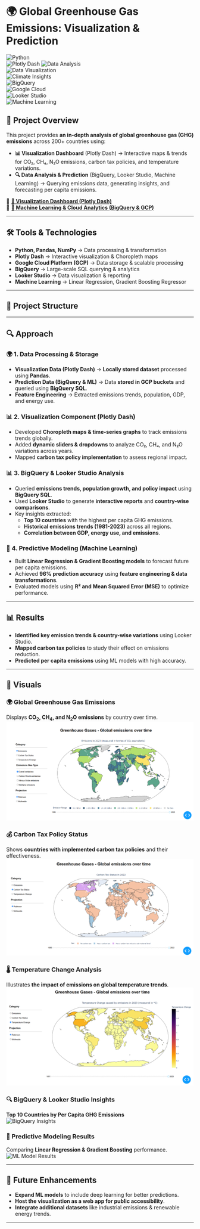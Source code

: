 # 🌍 Global Greenhouse Gas Emissions: Visualization & Prediction  

![Python](https://img.shields.io/badge/Python-3.10-blue)  
![Plotly Dash](https://img.shields.io/badge/Plotly%20Dash-Visualization-orange) 
![Data Analysis](https://img.shields.io/badge/Data%20Analysis-Pandas%20&%20NumPy-green)  
![Data Visualization](https://img.shields.io/badge/Data%20Visualization-Choropleth%20Maps-purple)  
![Climate Insights](https://img.shields.io/badge/Climate%20Insights-Policy%20&%20Trends-red)  
![BigQuery](https://img.shields.io/badge/BigQuery-Cloud%20Database-blue)  
![Google Cloud](https://img.shields.io/badge/Google%20Cloud-Data%20Processing-green)  
![Looker Studio](https://img.shields.io/badge/Looker%20Studio-Reporting-purple)  
![Machine Learning](https://img.shields.io/badge/Machine%20Learning-Prediction-red)  

## 📌 Project Overview  
This project provides **an in-depth analysis of global greenhouse gas (GHG) emissions** across 200+ countries using:  
- **📊 Visualization Dashboard** (Plotly Dash) → Interactive maps & trends for CO₂, CH₄, N₂O emissions, carbon tax policies, and temperature variations.  
- **🔍 Data Analysis & Prediction** (BigQuery, Looker Studio, Machine Learning) → Querying emissions data, generating insights, and forecasting per capita emissions.  

🔹 **[📂 Visualization Dashboard (Plotly Dash)](Visualization_Dashboard/README.md)**  
🔹 **[📂 Machine Learning & Cloud Analytics (BigQuery & GCP)](ML-Prediction/README.md)**  

---

## 🛠 Tools & Technologies  
- **Python, Pandas, NumPy** → Data processing & transformation  
- **Plotly Dash** → Interactive visualization & Choropleth maps  
- **Google Cloud Platform (GCP)** → Data storage & scalable processing  
- **BigQuery** → Large-scale SQL querying & analytics  
- **Looker Studio** → Data visualization & reporting  
- **Machine Learning** → Linear Regression, Gradient Boosting Regressor  

---

## 📂 Project Structure  

---

## 🔍 Approach  

### **🌍 1. Data Processing & Storage**  
- **Visualization Data (Plotly Dash)** → **Locally stored dataset** processed using **Pandas**.  
- **Prediction Data (BigQuery & ML)** → Data **stored in GCP buckets** and queried using **BigQuery SQL**.  
- **Feature Engineering** → Extracted emissions trends, population, GDP, and energy use.  

### **📊 2. Visualization Component (Plotly Dash)**  
- Developed **Choropleth maps & time-series graphs** to track emissions trends globally.  
- Added **dynamic sliders & dropdowns** to analyze CO₂, CH₄, and N₂O variations across years.  
- Mapped **carbon tax policy implementation** to assess regional impact.  

### **📊 3. BigQuery & Looker Studio Analysis**  
- Queried **emissions trends, population growth, and policy impact** using **BigQuery SQL**.  
- Used **Looker Studio** to generate **interactive reports** and **country-wise comparisons**.  
- Key insights extracted:  
  - **Top 10 countries** with the highest per capita GHG emissions.  
  - **Historical emissions trends (1981-2023)** across all regions.  
  - **Correlation between GDP, energy use, and emissions**.  

### **🔢 4. Predictive Modeling (Machine Learning)**  
- Built **Linear Regression & Gradient Boosting models** to forecast future per capita emissions.  
- Achieved **96% prediction accuracy** using **feature engineering & data transformations**.  
- Evaluated models using **R² and Mean Squared Error (MSE)** to optimize performance.  

---

## 📊 Results  
- **Identified key emission trends & country-wise variations** using Looker Studio.  
- **Mapped carbon tax policies** to study their effect on emissions reduction.  
- **Predicted per capita emissions** using ML models with high accuracy.  

---

## 📸 Visuals  

### 🌍 Global Greenhouse Gas Emissions  
Displays **CO<sub>2</sub>, CH<sub>4</sub>, and N<sub>2</sub>O emissions** by country over time.  
![Emissions Dashboard](Visualization_Dashboard/Results/emissions_dashboard_page.png)  

### 💰 Carbon Tax Policy Status  
Shows **countries with implemented carbon tax policies** and their effectiveness.  
![Carbon Tax Dashboard](Visualization_Dashboard/Results/carbon_tax_dashboard_page.png)  

### 🌡️ Temperature Change Analysis  
Illustrates **the impact of emissions on global temperature trends**.  
![Temperature Change Dashboard](Visualization_Dashboard/Results/temperature_change_dashboard_page.png)  

### 🔍 BigQuery & Looker Studio Insights  
**Top 10 Countries by Per Capita GHG Emissions**  
![BigQuery Insights](ml_prediction/images/bigquery_top10.png)  

### 🔢 Predictive Modeling Results  
Comparing **Linear Regression & Gradient Boosting** performance.  
![ML Model Results](ml_prediction/images/ml_results.png)  

---

## 🚀 Future Enhancements  
- **Expand ML models** to include deep learning for better predictions.  
- **Host the visualization as a web app for public accessibility**.  
- **Integrate additional datasets** like industrial emissions & renewable energy trends.  

--- 
